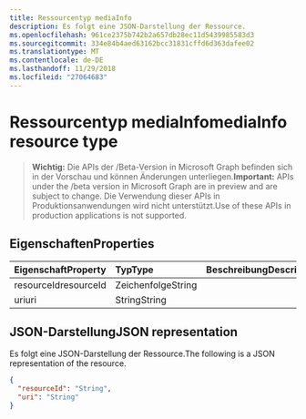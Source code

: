 ```yaml
---
title: Ressourcentyp mediaInfo
description: Es folgt eine JSON-Darstellung der Ressource.
ms.openlocfilehash: 961ce2375b742b2a657db28ec11d5439985583d3
ms.sourcegitcommit: 334e84b4aed63162bcc31831cffd6d363dafee02
ms.translationtype: MT
ms.contentlocale: de-DE
ms.lasthandoff: 11/29/2018
ms.locfileid: "27064683"
---
```

# <a name="mediainfo-resource-type"></a><span data-ttu-id="048e0-103">Ressourcentyp mediaInfo</span><span class="sxs-lookup"><span data-stu-id="048e0-103">mediaInfo resource type</span></span>

> <span data-ttu-id="048e0-104">**Wichtig:** Die APIs der /Beta-Version in Microsoft Graph befinden sich in der Vorschau und können Änderungen unterliegen.</span><span class="sxs-lookup"><span data-stu-id="048e0-104">**Important:** APIs under the /beta version in Microsoft Graph are in preview and are subject to change.</span></span> <span data-ttu-id="048e0-105">Die Verwendung dieser APIs in Produktionsanwendungen wird nicht unterstützt.</span><span class="sxs-lookup"><span data-stu-id="048e0-105">Use of these APIs in production applications is not supported.</span></span>

## <a name="properties"></a><span data-ttu-id="048e0-106">Eigenschaften</span><span class="sxs-lookup"><span data-stu-id="048e0-106">Properties</span></span>
| <span data-ttu-id="048e0-107">Eigenschaft</span><span class="sxs-lookup"><span data-stu-id="048e0-107">Property</span></span>   | <span data-ttu-id="048e0-108">Typ</span><span class="sxs-lookup"><span data-stu-id="048e0-108">Type</span></span>    |<span data-ttu-id="048e0-109">Beschreibung</span><span class="sxs-lookup"><span data-stu-id="048e0-109">Description</span></span>|
|:---------------|:--------|:----------|
| <span data-ttu-id="048e0-110">resourceId</span><span class="sxs-lookup"><span data-stu-id="048e0-110">resourceId</span></span>     | <span data-ttu-id="048e0-111">Zeichenfolge</span><span class="sxs-lookup"><span data-stu-id="048e0-111">String</span></span>  |           |
| <span data-ttu-id="048e0-112">uri</span><span class="sxs-lookup"><span data-stu-id="048e0-112">uri</span></span>            | <span data-ttu-id="048e0-113">String</span><span class="sxs-lookup"><span data-stu-id="048e0-113">String</span></span>  |           |

## <a name="json-representation"></a><span data-ttu-id="048e0-114">JSON-Darstellung</span><span class="sxs-lookup"><span data-stu-id="048e0-114">JSON representation</span></span>

<span data-ttu-id="048e0-115">Es folgt eine JSON-Darstellung der Ressource.</span><span class="sxs-lookup"><span data-stu-id="048e0-115">The following is a JSON representation of the resource.</span></span>

<!-- {
  "blockType": "resource",
  "optionalProperties": [

  ],
  "@odata.type": "microsoft.graph.mediaInfo"
}-->
```json
{
  "resourceId": "String",
  "uri": "String"
}
```

<!-- uuid: 8fcb5dbc-d5aa-4681-8e31-b001d5168d79
2015-10-25 14:57:30 UTC -->
<!-- {
  "type": "#page.annotation",
  "description": "mediaInfo resource",
  "keywords": "",
  "section": "documentation",
  "tocPath": ""
}-->
